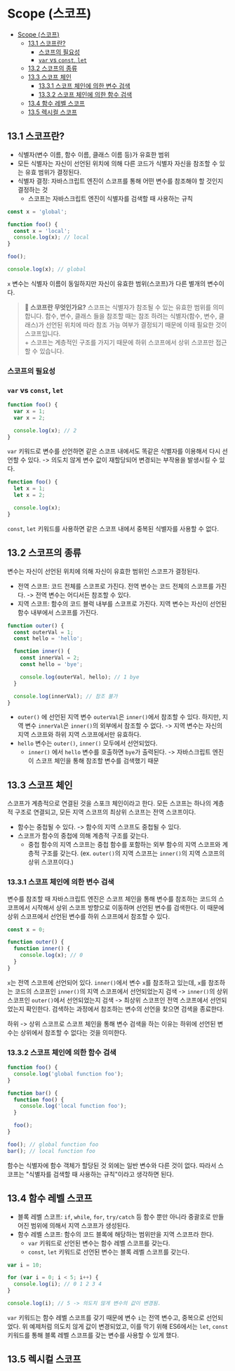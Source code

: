 # Scope (스코프)

- [Scope (스코프)](#scope-스코프)
  - [13.1 스코프란?](#131-스코프란)
    - [스코프의 필요성](#스코프의-필요성)
    - [`var` vs `const`, `let`](#var-vs-const-let)
  - [13.2 스코프의 종류](#132-스코프의-종류)
  - [13.3 스코프 체인](#133-스코프-체인)
    - [13.3.1 스코프 체인에 의한 변수 검색](#1331-스코프-체인에-의한-변수-검색)
    - [13.3.2 스코프 체인에 의한 함수 검색](#1332-스코프-체인에-의한-함수-검색)
  - [13.4 함수 레벨 스코프](#134-함수-레벨-스코프)
  - [13.5 렉시컬 스코프](#135-렉시컬-스코프)

## 13.1 스코프란?

- 식별자(변수 이름, 함수 이름, 클래스 이름 등)가 유효한 범위
- 모든 식별자는 자신이 선언된 위치에 의해 다른 코드가 식별자 자신을 참조할 수 있는 유효 범위가 결정된다.
- 식별자 결정: 자바스크립트 엔진이 스코프를 통해 어떤 변수를 참조해야 할 것인지 결정하는 것
  - 스코프는 자바스크립트 엔진이 식별자를 검색할 때 사용하는 규칙

```javascript
const x = 'global';

function foo() {
  const x = 'local';
  console.log(x); // local
}

foo();

console.log(x); // global
```

`x` 변수는 식별자 이름이 동일하지만 자신이 유효한 범위(스코프)가 다른 별개의 변수이다.

>**🥸 스코프란 무엇인가요?** 스코프는 식별자가 참조될 수 있는 유효한 범위를 의미합니다.
함수, 변수, 클래스 들을 참조할 때는 참조 하려는 식별자(함수, 변수, 클래스)가 선언된 위치에 따라 참조 가능 여부가 결정되기 때문에 이때 필요한 것이 스코프입니다.
<br/>+ 스코프는 계층적인 구조를 가지기 때문에 하위 스코프에서 상위 스코프만 접근할 수 있습니다.

### 스코프의 필요성

### `var` vs `const`, `let`

```javascript
function foo() {
  var x = 1;
  var x = 2;

  console.log(x); // 2
}
```

`var` 키워드로 변수를 선언하면 같은 스코프 내에서도 똑같은 식별자를 이용해서 다시 선언할 수 있다. -> 의도치 않게 변수 값이 재할당되어 변경되는 부작용을 발생시킬 수 있다.

```javascript
function foo() {
  let x = 1;
  let x = 2;

  console.log(x);
}
```

`const`, `let` 키워드를 사용하면 같은 스코프 내에서 중복된 식별자를 사용할 수 없다.

## 13.2 스코프의 종류

변수는 자신이 선언된 위치에 의해 자신이 유효한 범위인 스코프가 결정된다.

- 전역 스코프: 코드 전체를 스코프로 가진다. 전역 변수는 코드 전체의 스코프를 가진다. -> 전역 변수는 어디서든 참조할 수 있다.
- 지역 스코프: 함수의 코드 블럭 내부를 스코프로 가진다. 지역 변수는 자신이 선언된 함수 내부에서 스코프를 가진다.

```javascript
function outer() {
  const outerVal = 1;
  const hello = 'hello';

  function inner() {
    const innerVal = 2;
    const hello = 'bye';

    console.log(outerVal, hello); // 1 bye
  }

  console.log(innerVal); // 참조 불가
}
```

- `outer()` 에 선언된 지역 변수 `outerVal`은 `inner()`에서 참조할 수 있다. 하지만, 지역 변수 `innerVal`은 `inner()`의 외부에서 참조할 수 없다. -> 지역 변수는 자신의
  지역 스코프와 하위 지역 스코프에서만 유효하다.
- `hello` 변수는 `outer()`, `inner()` 모두에서 선언되었다.
  - `inner()` 에서 `hello` 변수를 호출하면 `bye`가 출력된다. -> 자바스크립트 엔진이 스코프 체인을 통해 참조할 변수를 검색했기 때문

## 13.3 스코프 체인

스코프가 계층적으로 연결된 것을 스포크 체인이라고 한다. 모든 스코프는 하나의 계층적 구조로 연결되고, 모든 지역 스코프의 최상위 스코프는 전역 스코프이다.

- 함수는 중첩될 수 있다. -> 함수의 지역 스코프도 중첩될 수 있다.
- 스코프가 함수의 중첩에 의해 계층적 구조를 갖는다.
  - 중첩 함수의 지역 스코프는 중첩 함수를 포함하는 외부 함수의 지역 스코프와 계층적 구조를 갖는다. (ex. `outer()`의 지역 스코프는 `inner()`의 지역 스코프의 상위 스코프이다.)

### 13.3.1 스코프 체인에 의한 변수 검색

변수를 참조할 때 자바스크립트 엔진은 스코프 체인을 통해 변수를 참조하는 코드의 스코프에서 시작해서 상위 스코프 방향으로 이동하며 선언된 변수를 검색한다. 이 때문에 상위 스코프에서 선언된 변수를 하위 스코프에서
참조할 수 있다.

```javascript
const x = 0;

function outer() {
  function inner() {
    console.log(x); // 0
  }
}
```

`x`는 전역 스코프에 선언되어 있다. `inner()`에서 변수 `x`를 참조하고 있는데, `x`를 참조하는 코드의 스코프인 `inner()`의 지역 스코프에서 선언되었는지 검색 -> `inner()`의 상위
스코프인 `outer()`에서 선언되었는지 검색 -> 최상위 스코프인 전역 스코프에서 선언되었는지 확인한다. 검색하는 과정에서 참조하는 변수의 선언을 찾으면 검색을 종료한다.

하위 -> 상위 스코프로 스코프 체인을 통해 변수 검색을 하는 이유는 하위에 선언된 변수는 상위에서 참조할 수 없다는 것을 의미한다.

### 13.3.2 스코프 체인에 의한 함수 검색

```javascript
function foo() {
  console.log('global function foo');
}

function bar() {
  function foo() {
    console.log('local function foo');
  }

  foo();
}

foo(); // global function foo
bar(); // local function foo
```

함수는 식별자에 함수 객체가 할당된 것 외에는 일반 변수와 다른 것이 없다. 따라서 스코프는 "식별자를 검색할 때 사용하는 규칙"이라고 생각하면 된다.

## 13.4 함수 레벨 스코프

- 블록 레벨 스코프: `if`, `while`, `for`, `try/catch` 등 함수 뿐만 아니라 중괄호로 만들어진 범위에 의해서 지역 스코프가 생성된다.
- 함수 레벨 스코프: 함수의 코드 블록에 해당하는 범위만을 지역 스코프라 한다.
  - `var` 키워드로 선언된 변수는 함수 레벨 스코프를 갖는다.
  - `const`, `let` 키워드로 선언된 변수는 블록 레벨 스코프를 갖는다.

```javascript
var i = 10;

for (var i = 0; i < 5; i++) {
  console.log(i); // 0 1 2 3 4
}

console.log(i); // 5 -> 의도치 않게 변수의 값이 변경됨.
```

`var` 키워드는 함수 레벨 스코프를 갖기 때문에 변수 `i`는 전역 변수고, 중복으로 선언되었다. 위 예제처럼 의도치 않게 값이 변경되었고, 이를 막기 위해 ES6에서는 `let`, `const` 키워드를 통해
블록 레벨 스코프를 갖는 변수를 사용할 수 있게 했다.

## 13.5 렉시컬 스코프
